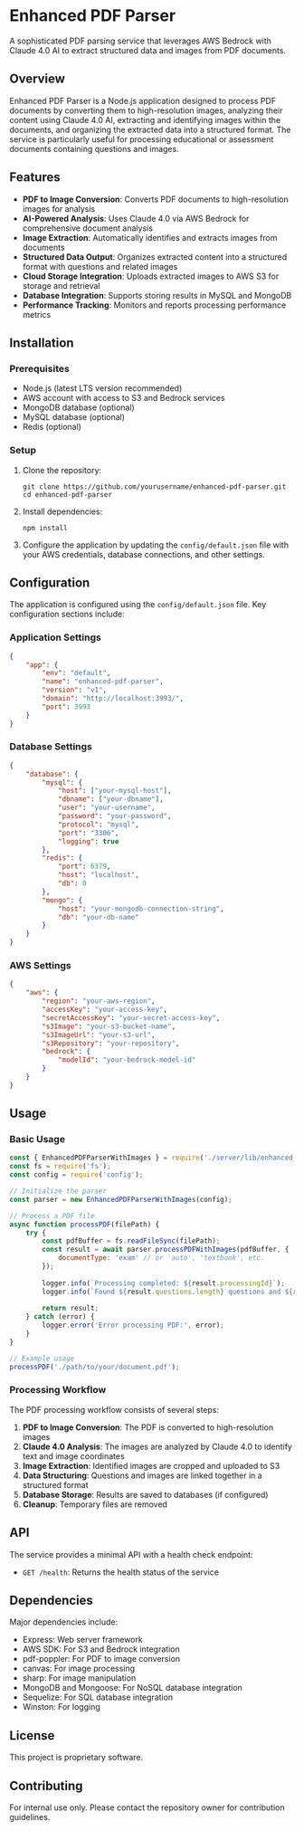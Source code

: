 # Enhanced PDF Parser

A sophisticated PDF parsing service that leverages AWS Bedrock with Claude 4.0 AI to extract structured data and images from PDF documents.

## Overview

Enhanced PDF Parser is a Node.js application designed to process PDF documents by converting them to high-resolution images, analyzing their content using Claude 4.0 AI, extracting and identifying images within the documents, and organizing the extracted data into a structured format. The service is particularly useful for processing educational or assessment documents containing questions and images.

## Features

- **PDF to Image Conversion**: Converts PDF documents to high-resolution images for analysis
- **AI-Powered Analysis**: Uses Claude 4.0 via AWS Bedrock for comprehensive document analysis
- **Image Extraction**: Automatically identifies and extracts images from documents
- **Structured Data Output**: Organizes extracted content into a structured format with questions and related images
- **Cloud Storage Integration**: Uploads extracted images to AWS S3 for storage and retrieval
- **Database Integration**: Supports storing results in MySQL and MongoDB
- **Performance Tracking**: Monitors and reports processing performance metrics

## Installation

### Prerequisites

- Node.js (latest LTS version recommended)
- AWS account with access to S3 and Bedrock services
- MongoDB database (optional)
- MySQL database (optional)
- Redis (optional)

### Setup

1. Clone the repository:
   ```
   git clone https://github.com/yourusername/enhanced-pdf-parser.git
   cd enhanced-pdf-parser
   ```

2. Install dependencies:
   ```
   npm install
   ```

3. Configure the application by updating the `config/default.json` file with your AWS credentials, database connections, and other settings.

## Configuration

The application is configured using the `config/default.json` file. Key configuration sections include:

### Application Settings
```json
{
    "app": {
        "env": "default",
        "name": "enhanced-pdf-parser",
        "version": "v1",
        "domain": "http://localhost:3993/",
        "port": 3993
    }
}
```

### Database Settings
```json
{
    "database": {
        "mysql": {
            "host": ["your-mysql-host"],
            "dbname": ["your-dbname"],
            "user": "your-username",
            "password": "your-password",
            "protocol": "mysql",
            "port": "3306",
            "logging": true
        },
        "redis": {
            "port": 6379,
            "host": "localhost",
            "db": 0
        },
        "mongo": {
            "host": "your-mongodb-connection-string",
            "db": "your-db-name"
        }
    }
}
```

### AWS Settings
```json
{
    "aws": {
        "region": "your-aws-region",
        "accessKey": "your-access-key",
        "secretAccessKey": "your-secret-access-key",
        "s3Image": "your-s3-bucket-name",
        "s3ImageUrl": "your-s3-url",
        "s3Repository": "your-repository",
        "bedrock": {
            "modelId": "your-bedrock-model-id"
        }
    }
}
```

## Usage

### Basic Usage

```javascript
const { EnhancedPDFParserWithImages } = require('./server/lib/enhanced_pdf_parser');
const fs = require('fs');
const config = require('config');

// Initialize the parser
const parser = new EnhancedPDFParserWithImages(config);

// Process a PDF file
async function processPDF(filePath) {
    try {
        const pdfBuffer = fs.readFileSync(filePath);
        const result = await parser.processPDFWithImages(pdfBuffer, {
            documentType: 'exam' // or 'auto', 'textbook', etc.
        });
        
        logger.info(`Processing completed: ${result.processingId}`);
        logger.info(`Found ${result.questions.length} questions and ${result.allImages.length} images`);
        
        return result;
    } catch (error) {
        logger.error('Error processing PDF:', error);
    }
}

// Example usage
processPDF('./path/to/your/document.pdf');
```

### Processing Workflow

The PDF processing workflow consists of several steps:

1. **PDF to Image Conversion**: The PDF is converted to high-resolution images
2. **Claude 4.0 Analysis**: The images are analyzed by Claude 4.0 to identify text and image coordinates
3. **Image Extraction**: Identified images are cropped and uploaded to S3
4. **Data Structuring**: Questions and images are linked together in a structured format
5. **Database Storage**: Results are saved to databases (if configured)
6. **Cleanup**: Temporary files are removed

## API

The service provides a minimal API with a health check endpoint:

- `GET /health`: Returns the health status of the service

## Dependencies

Major dependencies include:

- Express: Web server framework
- AWS SDK: For S3 and Bedrock integration
- pdf-poppler: For PDF to image conversion
- canvas: For image processing
- sharp: For image manipulation
- MongoDB and Mongoose: For NoSQL database integration
- Sequelize: For SQL database integration
- Winston: For logging

## License

This project is proprietary software.

## Contributing

For internal use only. Please contact the repository owner for contribution guidelines.